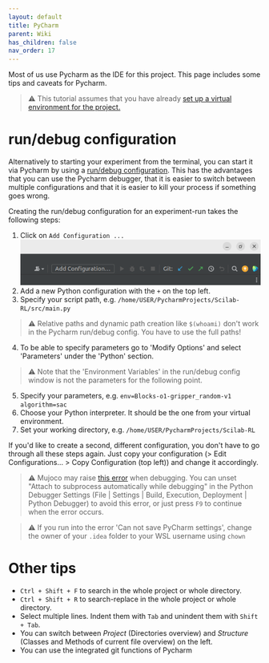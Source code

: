 ```yaml
---
layout: default
title: PyCharm
parent: Wiki
has_children: false
nav_order: 17
---
```


Most of us use Pycharm as the IDE for this project. This page includes some tips and caveats for Pycharm.

> ⚠️ This tutorial assumes that you have already [set up a virtual environment for the project.](Detailed-Instructions-for-installation-and-getting-started)

# run/debug configuration
Alternatively to starting your experiment from the terminal, you can start it via Pycharm by using a [run/debug configuration](https://www.jetbrains.com/help/pycharm/run-debug-configuration.html). This has the advantages that you can use the Pycharm debugger, that it is easier to switch between multiple configurations and that it is easier to kill your process if something goes wrong.

Creating the run/debug configuration for an experiment-run takes the following steps:
1. Click on `Add Configuration ...` ![image](uploads/2d225962e7792a85a63bc5977a7e363b/image.png)
2. Add a new Python configuration with the `+` on the top left. 
3. Specify your script path, e.g. `/home/USER/PycharmProjects/Scilab-RL/src/main.py`
> ⚠️ Relative paths and dynamic path creation like `$(whoami)` don't work in the Pycharm run/debug config. You have to use the full paths!
4. To be able to specify parameters go to 'Modify Options' and select 'Parameters' under the 'Python' section.
> ⚠️ Note that the 'Environment Variables' in the run/debug config window is not the parameters for the following point.
5. Specify your parameters, e.g. `env=Blocks-o1-gripper_random-v1 algorithm=sac`
6. Choose your Python interpreter. It should be the one from your virtual environment.
7. Set your working directory, e.g. `/home/USER/PycharmProjects/Scilab-RL`

If you'd like to create a second, different configuration, you don't have to go through all these steps again. Just copy your configuration (> Edit Configurations... > Copy Configuration (top left)) and change it accordingly.

> ⚠️  Mujoco may raise [this error](https://github.com/openai/mujoco-py/issues/544) when debugging. You can unset "Attach to subprocess automatically while debugging" in the Python Debugger Settings (File | Settings | Build, Execution, Deployment | Python Debugger) to avoid this error, or just press `F9` to continue when the error occurs.

> ⚠️ If you run into the error 'Can not save PyCharm settings', change the owner of your `.idea` folder to your WSL username using `chown` 

# Other tips
- `Ctrl + Shift + F` to search in the whole project or whole directory. 
- `Ctrl + Shift + R` to search-replace in the whole project or whole directory. 
- Select multiple lines. Indent them with `Tab` and unindent them with `Shift + Tab`.
- You can switch between _Project_ (Directories overview) and _Structure_ (Classes and Methods of current file overview) on the left.
- You can use the integrated git functions of Pycharm

